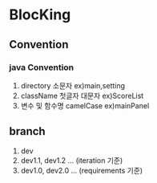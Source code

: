 # BlocKing

## Convention

### java Convention
1. directory 소문자 ex)main,setting
2. className 첫글자 대문자 ex)ScoreList
3. 변수 및 함수명 camelCase ex)mainPanel


## branch
1. dev
2. dev1.1, dev1.2 ... (iteration 기준)
3. dev1.0, dev2.0 ... (requirements 기준)
